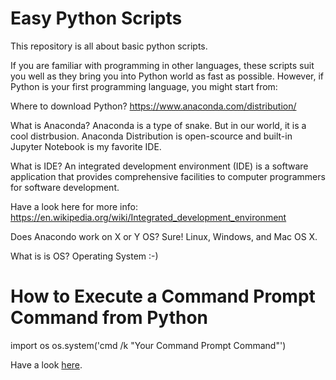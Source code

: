 # Easy Python Scripts

This repository is all about basic python scripts.

If you are familiar with programming in other languages, these scripts suit you well as they bring you into Python world as fast as possible. However, if Python is your first programming language, you might start from:


Where to download Python? 
https://www.anaconda.com/distribution/


What is Anaconda?
Anaconda is a type of snake. But in our world, it is a cool distrbusion.
Anaconda Distribution is open-scource and built-in Jupyter Notebook is my favorite IDE. 


What is IDE? 
An integrated development environment (IDE) is a software application that provides comprehensive facilities to computer programmers for software development.

Have a look here for more info:
https://en.wikipedia.org/wiki/Integrated_development_environment

Does Anacondo work on X or Y OS? Sure! Linux, Windows, and Mac OS X.

What is is OS? Operating System :-)


# How to Execute a Command Prompt Command from Python

import os
os.system('cmd /k "Your Command Prompt Command"')


Have a look [here](https://datatofish.com/command-prompt-python/).
